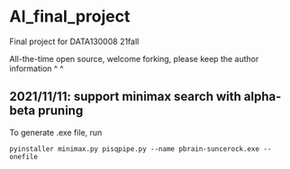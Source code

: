 # AI_final_project
Final project for DATA130008 21fall

All-the-time open source, welcome forking, please keep the author information ^ ^

## 2021/11/11: support minimax search with alpha-beta pruning
To generate .exe file, run
```
pyinstaller minimax.py pisqpipe.py --name pbrain-suncerock.exe --onefile
```
